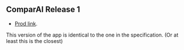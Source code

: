 ## ComparAI Release 1

- [Prod link](http://comparai-195810.appspot.com/).

This version of the app is identical to the one in the specification. (Or at least this is the closest)
